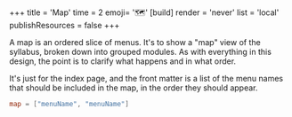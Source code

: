 +++
title = 'Map'
time = 2
emoji= '🗺️'
[build]
  render = 'never'
  list = 'local'
  publishResources = false
+++

A map is an ordered slice of menus. It's to show a "map" view of the syllabus, broken down into grouped modules. As with everything in this design, the point is to clarify what happens and in what order.

It's just for the index page, and the front matter is a list of the menu names that should be included in the map, in the order they should appear.

```toml
map = ["menuName", "menuName"]
```
